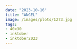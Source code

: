 ```yaml
---
date: "2023-10-16"
title: "ANGEL"
image: /images/plots/1273.jpg
tags: 
- 40x30
- inktober
- inktober2023
---
```

